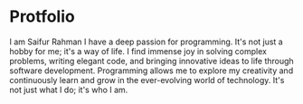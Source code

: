 # Protfolio
I am Saifur Rahman
I have a deep passion for programming.
It's not just a hobby for me; it's a way of life.
I find immense joy in solving complex problems, writing elegant code, and bringing innovative ideas to life through software development.
Programming allows me to explore my creativity and continuously learn and grow in the ever-evolving world of technology.
It's not just what I do; it's who I am.
